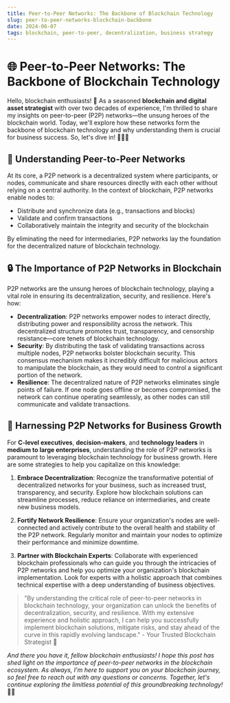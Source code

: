 ```yaml
---
title: Peer-to-Peer Networks: The Backbone of Blockchain Technology
slug: peer-to-peer-networks-blockchain-backbone
date: 2024-06-07
tags: blockchain, peer-to-peer, decentralization, business strategy
---
```


# 🌐 Peer-to-Peer Networks: The Backbone of Blockchain Technology

Hello, blockchain enthusiasts! 🙌 As a seasoned **blockchain and digital asset strategist** with over two decades of experience, I'm thrilled to share my insights on peer-to-peer (P2P) networks—the unsung heroes of the blockchain world. Today, we'll explore how these networks form the backbone of blockchain technology and why understanding them is crucial for business success. So, let's dive in! 🧑‍💼🚀

## 🤝 Understanding Peer-to-Peer Networks

At its core, a P2P network is a decentralized system where participants, or nodes, communicate and share resources directly with each other without relying on a central authority. In the context of blockchain, P2P networks enable nodes to:

- Distribute and synchronize data (e.g., transactions and blocks)
- Validate and confirm transactions
- Collaboratively maintain the integrity and security of the blockchain

By eliminating the need for intermediaries, P2P networks lay the foundation for the decentralized nature of blockchain technology.

## 🔒 The Importance of P2P Networks in Blockchain

P2P networks are the unsung heroes of blockchain technology, playing a vital role in ensuring its decentralization, security, and resilience. Here's how:

- **Decentralization**: P2P networks empower nodes to interact directly, distributing power and responsibility across the network. This decentralized structure promotes trust, transparency, and censorship resistance—core tenets of blockchain technology.
- **Security**: By distributing the task of validating transactions across multiple nodes, P2P networks bolster blockchain security. This consensus mechanism makes it incredibly difficult for malicious actors to manipulate the blockchain, as they would need to control a significant portion of the network.
- **Resilience**: The decentralized nature of P2P networks eliminates single points of failure. If one node goes offline or becomes compromised, the network can continue operating seamlessly, as other nodes can still communicate and validate transactions.

## 💼 Harnessing P2P Networks for Business Growth

For **C-level executives**, **decision-makers**, and **technology leaders** in **medium to large enterprises**, understanding the role of P2P networks is paramount to leveraging blockchain technology for business growth. Here are some strategies to help you capitalize on this knowledge:

1. **Embrace Decentralization**: Recognize the transformative potential of decentralized networks for your business, such as increased trust, transparency, and security. Explore how blockchain solutions can streamline processes, reduce reliance on intermediaries, and create new business models.

2. **Fortify Network Resilience**: Ensure your organization's nodes are well-connected and actively contribute to the overall health and stability of the P2P network. Regularly monitor and maintain your nodes to optimize their performance and minimize downtime.

3. **Partner with Blockchain Experts**: Collaborate with experienced blockchain professionals who can guide you through the intricacies of P2P networks and help you optimize your organization's blockchain implementation. Look for experts with a holistic approach that combines technical expertise with a deep understanding of business objectives.

> "By understanding the critical role of peer-to-peer networks in blockchain technology, your organization can unlock the benefits of decentralization, security, and resilience. With my extensive experience and holistic approach, I can help you successfully implement blockchain solutions, mitigate risks, and stay ahead of the curve in this rapidly evolving landscape." - Your Trusted Blockchain Strategist 🚀

*And there you have it, fellow blockchain enthusiasts! I hope this post has shed light on the importance of peer-to-peer networks in the blockchain ecosystem. As always, I'm here to support you on your blockchain journey, so feel free to reach out with any questions or concerns. Together, let's continue exploring the limitless potential of this groundbreaking technology!* 🌟✨